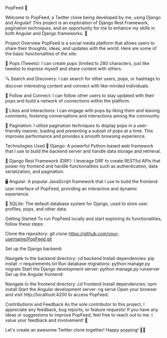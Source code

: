 PopFeed 🎈

Welcome to PopFeed, a Twitter clone being developed by me, using Django and Angular! This project is an exploration of Django Rest Framework, pagination techniques, and an opportunity for me to enhance my skills in both Angular and Django frameworks. 🚀

Project Overview
PopFeed is a social media platform that allows users to share their thoughts, ideas, and updates with the world. Here are some of the basic functionalities of the site:

🔁 Pops (Tweets): I can create pops (limited to 280 characters, just like tweets) to express myself and share content with others.

🔍 Search and Discovery: I can search for other users, pops, or hashtags to discover interesting content and connect with like-minded individuals.

👥 Follow and Connect: I can follow other users to stay updated with their pops and build a network of connections within the platform.

🌟 Likes and Interactions: I can engage with pops by liking them and leaving comments, fostering conversations and interactions among the community.

📜 Pagination: I utilize pagination techniques to display pops in a user-friendly manner, loading and presenting a subset of pops at a time. This improves performance and provides a smooth browsing experience.

Technologies Used
🔧 Django: A powerful Python-based web framework that I use to build the backend server and handle data storage and retrieval.

🚀 Django Rest Framework (DRF): I leverage DRF to create RESTful APIs that power my frontend and handle functionalities such as authentication, data serialization, and pagination.

🖥️ Angular: A popular JavaScript framework that I use to build the frontend user interface of PopFeed, providing an interactive and dynamic experience.

📄 SQLite: The default database system for Django, used to store user profiles, pops, and other data.

Getting Started
To run PopFeed locally and start exploring its functionalities, follow these steps:

Clone the repository: git clone https://github.com/your-username/PopFeed.git

Set up the Django backend:

Navigate to the backend directory: cd backend
Install dependencies: pip install -r requirements.txt
Run database migrations: python manage.py migrate
Start the Django development server: python manage.py runserver
Set up the Angular frontend:

Navigate to the frontend directory: cd frontend
Install dependencies: npm install
Start the Angular development server: ng serve
Open your browser and visit http://localhost:4200 to access PopFeed.

Contributions and Feedback
As the sole contributor to this project, I appreciate any feedback, bug reports, or feature requests! If you have any ideas or suggestions to improve PopFeed, feel free to reach out to me. I value your feedback and involvement! 🙌

Let's create an awesome Twitter clone together! Happy popping! 🎈✨
